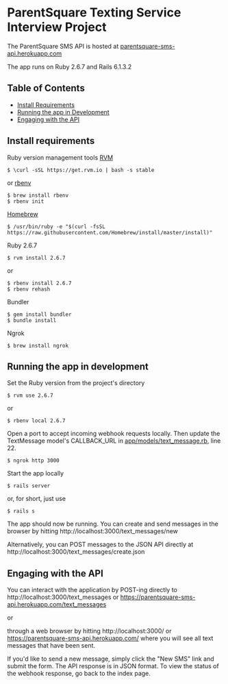 # ParentSquare Texting Service Interview Project

The ParentSquare SMS API is hosted at [parentsquare-sms-api.herokuapp.com](https://parentsquare-sms-api.herokuapp.com/)

The app runs on Ruby 2.6.7 and Rails 6.1.3.2

## Table of Contents

* [Install Requirements](#install-requirements)
* [Running the app in Development](#running-the-app-in-development)
* [Engaging with the API](#engaging-with-the-api)

## Install requirements

Ruby version management tools
  [RVM](https://rvm.io/rvm/install)
  ```
  $ \curl -sSL https://get.rvm.io | bash -s stable
  ```
  or
  [rbenv](https://github.com/rbenv/rbenv)
  ```
  $ brew install rbenv
  $ rbenv init
  ```

[Homebrew](https://brew.sh/)
```
$ /usr/bin/ruby -e "$(curl -fsSL https://raw.githubusercontent.com/Homebrew/install/master/install)"
```

Ruby 2.6.7
```
$ rvm install 2.6.7
```
or
```
$ rbenv install 2.6.7
$ rbenv rehash
```

Bundler
```
$ gem install bundler
$ bundle install
```

Ngrok
```
$ brew install ngrok
```

## Running the app in development

Set the Ruby version from the project's directory

```
$ rvm use 2.6.7
```
or
```
$ rbenv local 2.6.7
```

Open a port to accept incoming webhook requests locally.
Then update the TextMessage model's CALLBACK_URL in [app/models/text_message.rb](https://github.com/Sophia-AP/parentsquare_sms_api/blob/acd853c96ce82bf6e4f543a7a598f9bbb88dee13/app/models/text_message.rb#L22), line 22.

```
$ ngrok http 3000
```

Start the app locally

```
$ rails server
```

or, for short, just use

```
$ rails s
```

The app should now be running.
You can create and send messages in the browser by hitting http://localhost:3000/text_messages/new

Alternatively, you can POST messages to the JSON API directly at http://localhost:3000/text_messages/create.json

## Engaging with the API

You can interact with the application by POST-ing directly to http://localhost:3000/text_messages or  https://parentsquare-sms-api.herokuapp.com/text_messages

or

through a web browser by hitting http://localhost:3000/ or https://parentsquare-sms-api.herokuapp.com/ where you will see all text messages that have been sent.

If you'd like to send a new message, simply click the "New SMS" link and submit the form. The API response is in JSON format. To view the status of the webhook response, go back to the index page.
